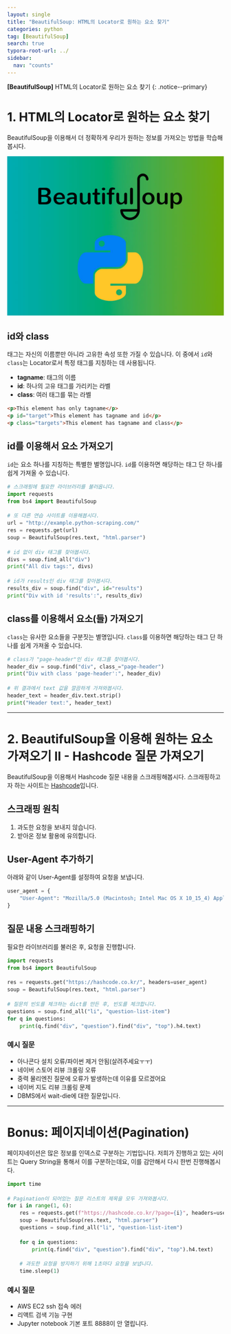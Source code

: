 ```yaml
---
layout: single
title: "BeautifulSoup: HTML의 Locator로 원하는 요소 찾기"
categories: python
tag: [BeautifulSoup]
search: true
typora-root-url: ../
sidebar:
  nav: "counts"
---
```


**[BeautifulSoup]** HTML의 Locator로 원하는 요소 찾기
{: .notice--primary}

# 1. HTML의 Locator로 원하는 요소 찾기

BeautifulSoup을 이용해서 더 정확하게 우리가 원하는 정보를 가져오는 방법을 학습해봅시다.



![blog2](/images/2024-10-06-crawling2/blog2.png)



## id와 class

태그는 자신의 이름뿐만 아니라 고유한 속성 또한 가질 수 있습니다. 이 중에서 `id`와 `class`는 Locator로서 특정 태그를 지칭하는 데 사용됩니다.

- **tagname**: 태그의 이름
- **id**: 하나의 고유 태그를 가리키는 라벨
- **class**: 여러 태그를 묶는 라벨

```html
<p>This element has only tagname</p>
<p id="target">This element has tagname and id</p>
<p class="targets">This element has tagname and class</p>
```

## id를 이용해서 요소 가져오기

`id`는 요소 하나를 지칭하는 특별한 별명입니다. `id`를 이용하면 해당하는 태그 단 하나를 쉽게 가져올 수 있습니다.

```python
# 스크래핑에 필요한 라이브러리를 불러옵니다.
import requests
from bs4 import BeautifulSoup

# 또 다른 연습 사이트를 이용해봅시다.
url = "http://example.python-scraping.com/"
res = requests.get(url)
soup = BeautifulSoup(res.text, "html.parser")

# id 없이 div 태그를 찾아봅시다.
divs = soup.find_all("div")
print("All div tags:", divs)

# id가 results인 div 태그를 찾아봅시다.
results_div = soup.find("div", id="results")
print("Div with id 'results':", results_div)
```

## class를 이용해서 요소(들) 가져오기

`class`는 유사한 요소들을 구분짓는 별명입니다. `class`를 이용하면 해당하는 태그 단 하나를 쉽게 가져올 수 있습니다.

```python
# class가 "page-header"인 div 태그를 찾아봅시다.
header_div = soup.find("div", class_="page-header")
print("Div with class 'page-header':", header_div)

# 위 결과에서 text 값을 깔끔하게 가져와봅시다.
header_text = header_div.text.strip()
print("Header text:", header_text)
```

------

# 2. BeautifulSoup을 이용해 원하는 요소 가져오기 II - Hashcode 질문 가져오기

BeautifulSoup을 이용해서 Hashcode 질문 내용을 스크래핑해봅시다. 스크래핑하고자 하는 사이트는 [Hashcode](https://hashcode.co.kr/)입니다.

## 스크래핑 원칙

1. 과도한 요청을 보내지 않습니다.
2. 받아온 정보 활용에 유의합니다.

## User-Agent 추가하기

아래와 같이 User-Agent를 설정하여 요청을 보냅니다.

```python
user_agent = {
    "User-Agent": "Mozilla/5.0 (Macintosh; Intel Mac OS X 10_15_4) AppleWebKit/537.36 (KHTML, like Gecko) Chrome/83.0.4103.97 Safari/537.36"
}
```

## 질문 내용 스크래핑하기

필요한 라이브러리를 불러온 후, 요청을 진행합니다.

```python
import requests
from bs4 import BeautifulSoup

res = requests.get("https://hashcode.co.kr/", headers=user_agent)
soup = BeautifulSoup(res.text, "html.parser")

# 질문의 빈도를 체크하는 dict를 만든 후, 빈도를 체크합니다.
questions = soup.find_all("li", "question-list-item")
for q in questions:
    print(q.find("div", "question").find("div", "top").h4.text)
```

### 예시 질문

- 아나콘다 설치 오류/파이썬 제거 안됨(살려주세요ㅜㅜ)
- 네이버 스토어 리뷰 크롤링 오류
- 중력 물리엔진 질문에 오류가 발생하는데 이유를 모르겠어요
- 네이버 지도 리뷰 크롤링 문제
- DBMS에서 wait-die에 대한 질문입니다.

------

# Bonus: 페이지네이션(Pagination)

페이지네이션은 많은 정보를 인덱스로 구분하는 기법입니다. 저희가 진행하고 있는 사이트는 Query String을 통해서 이를 구분하는데요, 이를 감안해서 다시 한번 진행해봅시다.

```python
import time

# Pagination이 되어있는 질문 리스트의 제목을 모두 가져와봅시다.
for i in range(1, 6):
    res = requests.get(f"https://hashcode.co.kr/?page={i}", headers=user_agent)
    soup = BeautifulSoup(res.text, "html.parser")
    questions = soup.find_all("li", "question-list-item")
    
    for q in questions:
        print(q.find("div", "question").find("div", "top").h4.text)
    
    # 과도한 요청을 방지하기 위해 1초마다 요청을 보냅니다.
    time.sleep(1)
```

### 예시 질문

- AWS EC2 ssh 접속 에러
- 리액트 검색 기능 구현
- Jupyter notebook 기본 포트 8888이 안 열립니다.